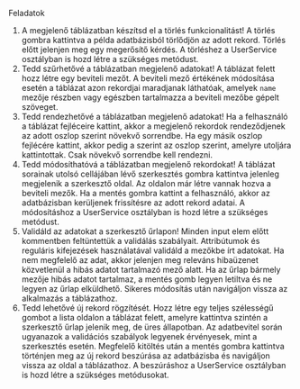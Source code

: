 Feladatok
1. A megjelenő táblázatban készítsd el a törlés funkcionalitást! A törlés gombra
kattintva a példa adatbázisból törlődjön az adott rekord. Törlés előtt jelenjen
meg egy megerősítő kérdés. A törléshez a UserService osztályban is hozd
létre a szükséges metódust.
2. Tedd szűrhetővé a táblázatban megjelenő adatokat! A táblázat felett hozz létre
egy beviteli mezőt. A beviteli mező értékének módosítása esetén a táblázat
azon rekordjai maradjanak láthatóak, amelyek `name` mezője részben vagy
egészben tartalmazza a beviteli mezőbe gépelt szöveget.
3. Tedd rendezhetővé a táblázatban megjelenő adatokat! Ha a felhasználó a
táblázat fejléceire kattint, akkor a megjelenő rekordok rendeződjenek az adott
oszlop szerint növekvő sorrendbe. Ha egy másik oszlop fejlécére kattint, akkor
pedig a szerint az oszlop szerint, amelyre utoljára kattintottak. Csak növekvő
sorrendbe kell rendezni.
4. Tedd módosíthatóvá a táblázatban megjelenő rekordokat! A táblázat sorainak
utolsó cellájában lévő szerkesztés gombra kattintva jelenleg megjelenik a
szerkesztő oldal. Az oldalon már létre vannak hozva a beviteli mezők. Ha a
mentés gombra kattint a felhasználó, akkor az adatbázisban kerüljenek
frissítésre az adott rekord adatai. A módosításhoz a UserService osztályban is
hozd létre a szükséges metódust.
5. Validáld az adatokat a szerkesztő űrlapon! Minden input elem előtt
kommentben feltüntettük a validálás szabályait. Attribútumok és reguláris
kifejezések használatával validáld a mezőkbe írt adatokat. Ha nem megfelelő
az adat, akkor jelenjen meg releváns hibaüzenet közvetlenül a hibás adatot
tartalmazó mező alatt. Ha az űrlap bármely mezője hibás adatot tartalmaz, a
mentés gomb legyen letiltva és ne legyen az űrlap elküldhető. Sikeres
módosítás után navigáljon vissza az alkalmazás a táblázathoz.
6. Tedd lehetővé új rekord rögzítését. Hozz létre egy teljes szélességű gombot a
lista oldalon a táblázat felett, amelyre kattintva szintén a szerkesztő űrlap
jelenik meg, de üres állapotban. Az adatbevitel során ugyanazok a validációs
szabályok legyenek érvényesek, mint a szerkesztés esetén. Megfelelő kitöltés
után a mentés gombra kattintva történjen meg az új rekord beszúrása az
adatbázisba és navigáljon vissza az oldal a táblázathoz. A beszúráshoz a
UserService osztályban is hozd létre a szükséges metódusokat. 
